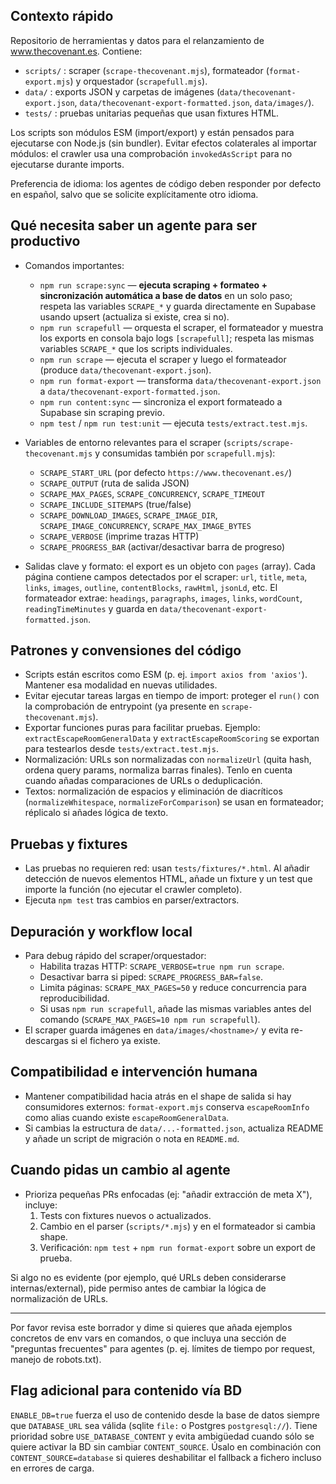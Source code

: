 ## Contexto rápido

Repositorio de herramientas y datos para el relanzamiento de www.thecovenant.es. Contiene:
- `scripts/` : scraper (`scrape-thecovenant.mjs`), formateador (`format-export.mjs`) y orquestador (`scrapefull.mjs`).
- `data/` : exports JSON y carpetas de imágenes (`data/thecovenant-export.json`, `data/thecovenant-export-formatted.json`, `data/images/`).
- `tests/` : pruebas unitarias pequeñas que usan fixtures HTML.

Los scripts son módulos ESM (import/export) y están pensados para ejecutarse con Node.js (sin bundler). Evitar efectos colaterales al importar módulos: el crawler usa una comprobación `invokedAsScript` para no ejecutarse durante imports.

Preferencia de idioma: los agentes de código deben responder por defecto en español, salvo que se solicite explícitamente otro idioma.

## Qué necesita saber un agente para ser productivo

- Comandos importantes:
  - `npm run scrape:sync` — **ejecuta scraping + formateo + sincronización automática a base de datos** en un solo paso; respeta las variables `SCRAPE_*` y guarda directamente en Supabase usando upsert (actualiza si existe, crea si no).
  - `npm run scrapefull` — orquesta el scraper, el formateador y muestra los exports en consola bajo logs `[scrapefull]`; respeta las mismas variables `SCRAPE_*` que los scripts individuales.
  - `npm run scrape` — ejecuta el scraper y luego el formateador (produce `data/thecovenant-export.json`).
  - `npm run format-export` — transforma `data/thecovenant-export.json` a `data/thecovenant-export-formatted.json`.
  - `npm run content:sync` — sincroniza el export formateado a Supabase sin scraping previo.
  - `npm test` / `npm run test:unit` — ejecuta `tests/extract.test.mjs`.

- Variables de entorno relevantes para el scraper (`scripts/scrape-thecovenant.mjs` y consumidas también por `scrapefull.mjs`):
  - `SCRAPE_START_URL` (por defecto `https://www.thecovenant.es/`)
  - `SCRAPE_OUTPUT` (ruta de salida JSON)
  - `SCRAPE_MAX_PAGES`, `SCRAPE_CONCURRENCY`, `SCRAPE_TIMEOUT`
  - `SCRAPE_INCLUDE_SITEMAPS` (true/false)
  - `SCRAPE_DOWNLOAD_IMAGES`, `SCRAPE_IMAGE_DIR`, `SCRAPE_IMAGE_CONCURRENCY`, `SCRAPE_MAX_IMAGE_BYTES`
  - `SCRAPE_VERBOSE` (imprime trazas HTTP)
  - `SCRAPE_PROGRESS_BAR` (activar/desactivar barra de progreso)

- Salidas clave y formato: el export es un objeto con `pages` (array). Cada página contiene campos detectados por el scraper: `url`, `title`, `meta`, `links`, `images`, `outline`, `contentBlocks`, `rawHtml`, `jsonLd`, etc. El formateador extrae: `headings`, `paragraphs`, `images`, `links`, `wordCount`, `readingTimeMinutes` y guarda en `data/thecovenant-export-formatted.json`.

## Patrones y convensiones del código

- Scripts están escritos como ESM (p. ej. `import axios from 'axios'`). Mantener esa modalidad en nuevas utilidades.
- Evitar ejecutar tareas largas en tiempo de import: proteger el `run()` con la comprobación de entrypoint (ya presente en `scrape-thecovenant.mjs`).
- Exportar funciones puras para facilitar pruebas. Ejemplo: `extractEscapeRoomGeneralData` y `extractEscapeRoomScoring` se exportan para testearlos desde `tests/extract.test.mjs`.
- Normalización: URLs son normalizadas con `normalizeUrl` (quita hash, ordena query params, normaliza barras finales). Tenlo en cuenta cuando añadas comparaciones de URLs o deduplicación.
- Textos: normalización de espacios y eliminación de diacríticos (`normalizeWhitespace`, `normalizeForComparison`) se usan en formateador; réplicalo si añades lógica de texto.

## Pruebas y fixtures

- Las pruebas no requieren red: usan `tests/fixtures/*.html`. Al añadir detección de nuevos elementos HTML, añade un fixture y un test que importe la función (no ejecutar el crawler completo).
- Ejecuta `npm test` tras cambios en parser/extractors.

## Depuración y workflow local

- Para debug rápido del scraper/orquestador:
  - Habilita trazas HTTP: `SCRAPE_VERBOSE=true npm run scrape`.
  - Desactivar barra si piped: `SCRAPE_PROGRESS_BAR=false`.
  - Limita páginas: `SCRAPE_MAX_PAGES=50` y reduce concurrencia para reproducibilidad.
  - Si usas `npm run scrapefull`, añade las mismas variables antes del comando (`SCRAPE_MAX_PAGES=10 npm run scrapefull`).
- El scraper guarda imágenes en `data/images/<hostname>/` y evita re-descargas si el fichero ya existe.

## Compatibilidad e intervención humana

- Mantener compatibilidad hacia atrás en el shape de salida si hay consumidores externos: `format-export.mjs` conserva `escapeRoomInfo` como alias cuando existe `escapeRoomGeneralData`.
- Si cambias la estructura de `data/...-formatted.json`, actualiza README y añade un script de migración o nota en `README.md`.

## Cuando pidas un cambio al agente

- Prioriza pequeñas PRs enfocadas (ej: "añadir extracción de meta X"), incluye:
  1. Tests con fixtures nuevos o actualizados.
  2. Cambio en el parser (`scripts/*.mjs`) y en el formateador si cambia shape.
  3. Verificación: `npm test` + `npm run format-export` sobre un export de prueba.

Si algo no es evidente (por ejemplo, qué URLs deben considerarse internas/external), pide permiso antes de cambiar la lógica de normalización de URLs.

---
Por favor revisa este borrador y dime si quieres que añada ejemplos concretos de env vars en comandos, o que incluya una sección de "preguntas frecuentes" para agentes (p. ej. límites de tiempo por request, manejo de robots.txt). 

## Flag adicional para contenido vía BD

`ENABLE_DB=true` fuerza el uso de contenido desde la base de datos siempre que `DATABASE_URL` sea válida (sqlite `file:` o Postgres `postgresql://`). Tiene prioridad sobre `USE_DATABASE_CONTENT` y evita ambigüedad cuando sólo se quiere activar la BD sin cambiar `CONTENT_SOURCE`. Úsalo en combinación con `CONTENT_SOURCE=database` si quieres deshabilitar el fallback a fichero incluso en errores de carga.

